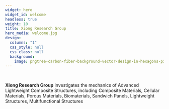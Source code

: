 ```yaml
---
widget: hero
widget_id: welcome
headless: true
weight: 10
title: Xiong Research Group
hero_media: welcome.jpg
design:
  columns: "1"
  css_style: null
  css_class: null
  background:
    image: pngtree-carbon-fiber-background-vector-design-in-hexagons-picture-image_1206947.jpg
---
```

<br>

**Xiong Research Group** investigates the mechanics of Advanced Lightweight Composite Structures, including Composite Materials, Cellular Materials, Porous Materials, Biomaterials, Sandwich Panels, Lightweight Structures, Multifunctional Structures